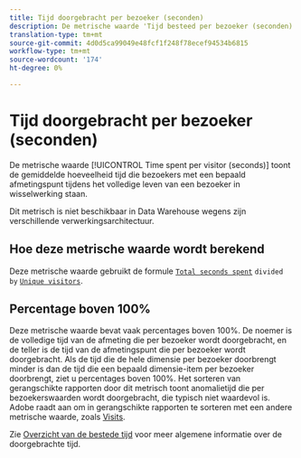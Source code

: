 ```yaml
---
title: Tijd doorgebracht per bezoeker (seconden)
description: De metrische waarde 'Tijd besteed per bezoeker (seconden)' toont de gemiddelde hoeveelheid tijd die bezoekers met een bepaald afmetingspunt tijdens het volledige leven van een bezoeker in wisselwerking staan.
translation-type: tm+mt
source-git-commit: 4d0d5ca99049e48fcf1f248f78ecef94534b6815
workflow-type: tm+mt
source-wordcount: '174'
ht-degree: 0%

---
```



# Tijd doorgebracht per bezoeker (seconden)

De metrische waarde [!UICONTROL Time spent per visitor (seconds)] toont de gemiddelde hoeveelheid tijd die bezoekers met een bepaald afmetingspunt tijdens het volledige leven van een bezoeker in wisselwerking staan.

Dit metrisch is niet beschikbaar in Data Warehouse wegens zijn verschillende verwerkingsarchitectuur.

## Hoe deze metrische waarde wordt berekend

Deze metrische waarde gebruikt de formule [`Total seconds spent`](total-seconds-spent.md) `divided by` [`Unique visitors`](unique-visitors.md).

## Percentage boven 100%

Deze metrische waarde bevat vaak percentages boven 100%. De noemer is de volledige tijd van de afmeting die per bezoeker wordt doorgebracht, en de teller is de tijd van de afmetingspunt die per bezoeker wordt doorgebracht. Als de tijd die de hele dimensie per bezoeker doorbrengt minder is dan de tijd die een bepaald dimensie-item per bezoeker doorbrengt, ziet u percentages boven 100%. Het sorteren van gerangschikte rapporten door dit metrisch toont anomalietijd die per bezoekerswaarden wordt doorgebracht, die typisch niet waardevol is. Adobe raadt aan om in gerangschikte rapporten te sorteren met een andere metrische waarde, zoals [Visits](visits.md).

Zie [Overzicht van de bestede tijd](time-spent.md) voor meer algemene informatie over de doorgebrachte tijd.
